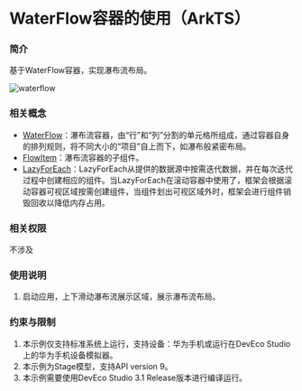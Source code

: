 # WaterFlow容器的使用（ArkTS）

### 简介

基于WaterFlow容器，实现瀑布流布局。

![waterflow](./screenshots/device/waterflow.gif)

### 相关概念

- [WaterFlow](https://developer.harmonyos.com/cn/docs/documentation/doc-references-V3/ts-container-waterflow-0000001582933637-V3?catalogVersion=V3)：瀑布流容器，由“行”和“列”分割的单元格所组成，通过容器自身的排列规则，将不同大小的“项目”自上而下，如瀑布般紧密布局。
- [FlowItem](https://developer.harmonyos.com/cn/docs/documentation/doc-references-V3/ts-container-flowitem-0000001532454252-V3)：瀑布流容器的子组件。
- [LazyForEach](https://developer.harmonyos.com/cn/docs/documentation/doc-guides-V3/arkts-rendering-control-lazyforeach-0000001524417213-V3)：LazyForEach从提供的数据源中按需迭代数据，并在每次迭代过程中创建相应的组件。当LazyForEach在滚动容器中使用了，框架会根据滚动容器可视区域按需创建组件，当组件划出可视区域外时，框架会进行组件销毁回收以降低内存占用。

### 相关权限

不涉及

### 使用说明

1. 启动应用，上下滑动瀑布流展示区域，展示瀑布流布局。

### 约束与限制

1. 本示例仅支持标准系统上运行，支持设备：华为手机或运行在DevEco Studio上的华为手机设备模拟器。
2. 本示例为Stage模型，支持API version 9。
3. 本示例需要使用DevEco Studio 3.1 Release版本进行编译运行。
